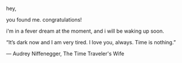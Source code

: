 
hey, 

you found me. congratulations! 

i'm in a fever dream at the moment, and i will be waking up soon. 

“It’s dark now and I am very tired. I love you, always. Time is nothing.”

― Audrey Niffenegger, The Time Traveler's Wife

